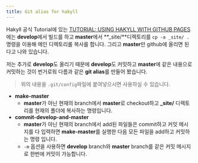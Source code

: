 ```yaml
---
title: Git alias for hakyll
---
```


Hakyll 공식 Tutorial에 있는 [TUTORIAL: USING HAKYLL WITH GITHUB PAGES](https://jaspervdj.be/hakyll/tutorials/github-pages-tutorial.html)에는 **develop**에서 빌드를 하고 **master**에서 **\_site/**디렉토리를 `cp -a _site/ .`명령을 이용해 메인 디렉토리롤 복사를 합니다. 그리고 **master**만 github에 올리면 된다고 나와 있습니다.

저는 추가로 **develop**도 올리기 때문에 **develop**도 커밋하고 **master**에 같은 내용으로 커밋하는 것이 번거로워 다름과 같은 **git alias**를 만들어 봤습니다.

<script src="https://gist.github.com/5pecia1/193901ef79b5f452e7e5cb8b7f92d0d8.js"></script>

> 위의 내용을 `.git/config`파일에 붙여넣으시면 사용하실 수 있습니다. 

* **make-master**
    * **master**가 아닌 현재의 branch에서 **master**로 checkout하고 **\_site/** 디렉토리를 현재의 폴더에 복사하는 명령입니다.
* **commit-develop-and-master**
    * **master**가 아닌 현재의 branch에서 add된 파일들은 commit하고 커밋 메시지를 다 입력하면 **make-master**를 실행한 다음 모든 파일을 add하고 커밋하는 명령 입니다.
    * `-m` 옵션을 사용하면 **develop** branch와 **master** branch를 같은 커밋 메시지로 한번에 커밋이 가능합니다.